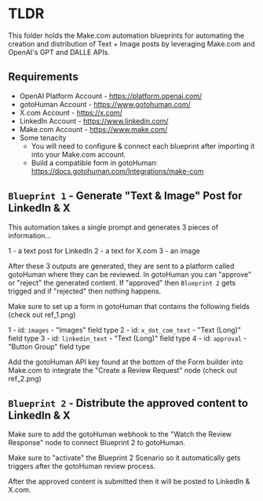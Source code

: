 # TLDR

This folder holds the Make.com automation blueprints for automating the creation and distribution
of Text + Image posts by leveraging Make.com and OpenAI's GPT and DALLE APIs.

## Requirements

- OpenAI Platform Account - https://platform.openai.com/
- gotoHuman Account - https://www.gotohuman.com/
- X.com Account - https://x.com/
- LinkedIn Account - https://www.linkedin.com/
- Make.com Account - https://www.make.com/
- Some tenacity
  - You will need to configure & connect each blueprint after importing it into your Make.com account.
  - Build a compatible form in gotoHuman: https://docs.gotohuman.com/Integrations/make-com

## `Blueprint 1` - Generate "Text & Image" Post for LinkedIn & X

This automation takes a single prompt and generates 3 pieces of information...

1 - a text post for LinkedIn
2 - a text for X.com
3 - an image

After these 3 outputs are generated, they are sent to a platform called gotoHuman where they can be reviewed.
In gotoHuman you can "approve" or "reject" the generated content.
If "approved" then `Blueprint 2` gets trigged and if "rejected" then nothing happens.

Make sure to set up a form in gotoHuman that contains the following fields (check out ref_1.png)

1 - id: `images` - "Images" field type
2 - id: `x_dot_com_text` - "Text (Long)" field type
3 - id: `linkedin_text` - "Text (Long)" field type
4 - id: `approval` - "Button Group" field type

Add the gotoHuman API key found at the bottom of the Form builder into Make.com to integrate the
"Create a Review Request" node (check out ref_2.png)

## `Blueprint 2` - Distribute the approved content to LinkedIn & X

Make sure to add the gotoHuman webhook to the "Watch the Review Response" node to connect Blueprint 2 to gotoHuman.

Make sure to "activate" the Blueprint 2 Scenario so it automatically gets triggers after the 
gotoHuman review process.

After the approved content is submitted then it will be posted to LinkedIn & X.com.